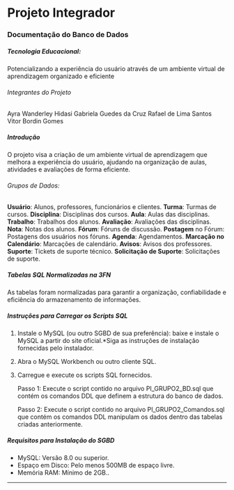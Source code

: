 # Projeto Integrador

### Documentação do Banco de Dados

##### Tecnologia Educacional:

Potencializando a experiência do usuário através de um ambiente virtual de aprendizagem organizado e eficiente

###### Integrantes do Projeto

Ayra Wanderley Hidasi
Gabriela Guedes da Cruz
Rafael de Lima Santos
Vitor Bordin Gomes

##### Introdução

O projeto visa a criação de um ambiente virtual de aprendizagem que melhora a experiência do usuário, ajudando na organização de aulas, atividades e avaliações de forma eficiente.

###### Grupos de Dados:

**Usuário**: Alunos, professores, funcionários e clientes.
**Turma**: Turmas de cursos.
**Disciplina**: Disciplinas dos cursos.
**Aula**: Aulas das disciplinas.
**Trabalho**: Trabalhos dos alunos.
**Avaliação**: Avaliações das disciplinas.
**Nota**: Notas dos alunos.
**Fórum**: Fóruns de discussão.
**Postagem** no Fórum: Postagens dos usuários nos fóruns.
**Agenda**: Agendamentos.
**Marcação no Calendário**: Marcações de calendário.
**Avisos**: Avisos dos professores.
**Suporte**: Tickets de suporte técnico.
**Solicitação de Suporte**: Solicitações de suporte.

##### Tabelas SQL Normalizadas na 3FN

As tabelas foram normalizadas para garantir a organização, confiabilidade e eficiência do armazenamento de informações.

##### Instruções para Carregar os Scripts SQL

1. Instale o MySQL (ou outro SGBD de sua preferência): baixe e instale o MySQL a partir do site oficial.*Siga as instruções de instalação fornecidas pelo instalador.
2. Abra o MySQL Workbench ou outro cliente SQL.
3. Carregue e execute os scripts SQL fornecidos.

   Passo 1: Execute o script contido no arquivo PI_GRUPO2_BD.sql que contém os comandos DDL que definem a estrutura do banco de dados.

   Passo 2: Execute o script contido no arquivo PI_GRUPO2_Comandos.sql que contém os comandos DDL manipulam os dados dentro das tabelas criadas anteriormente.

##### Requisitos para Instalação do SGBD

- MySQL: Versão 8.0 ou superior.
- Espaço em Disco: Pelo menos 500MB de espaço livre.
- Memória RAM: Mínimo de 2GB..

---
